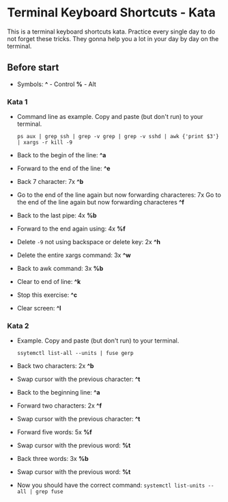 # Terminal Keyboard Shortcuts - Kata

This is a terminal keyboard shortcuts kata. Practice every single day to do not forget these tricks.
They gonna help you a lot in your day by day on the terminal.

## Before start

- Symbols:
    **^** - Control
    **%** - Alt


### Kata 1

- Command line as example. Copy and paste (but don't run) to your terminal.
    ```
    ps aux | grep ssh | grep -v grep | grep -v sshd | awk {'print $3'} | xargs -r kill -9
    ```

- Back to the begin of the line: **^a**
- Forward to the end of the line: **^e**
- Back 7 character: 7x **^b**
- Go to the end of the line again but now forwarding characteres: 7x Go to the end of the line again but now forwarding
    characteres **^f**
- Back to the last pipe: 4x **%b**
- Forward to the end again using: 4x **%f**
- Delete `-9` not using backspace or delete key: 2x **^h**
- Delete the entire xargs command: 3x **^w**
- Back to awk command: 3x **%b**
- Clear to end of line: **^k**
- Stop this exercise: **^c**
- Clear screen: **^l**


### Kata 2

- Example. Copy and paste (but don't run) to your terminal.
    ```
    ssytemctl list-all --units | fuse gerp
    ```

- Back two characters: 2x **^b**
- Swap cursor with the previous character: **^t**
- Back to the beginning line: **^a**
- Forward two characters: 2x **^f**
- Swap cursor with the previous character: **^t**
- Forward five words: 5x **%f**
- Swap cursor with the previous word: **%t**
- Back three words: 3x **%b**
- Swap cursor with the previous word: **%t**

- Now you should have the correct command: `systemctl list-units --all | grep fuse`


